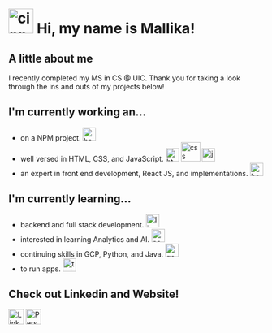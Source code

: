 # <img width="49" height="49" src="https://img.icons8.com/stickers/100/cinnamon-roll.png" alt="cinnamon-roll"/> Hi, my name is Mallika!
## A little about me
I recently completed my MS in CS @ UIC. Thank you for taking a look through the ins and outs of my projects below!

## I'm currently working an...
- on a NPM project. <img width="26" height="26" src="https://img.icons8.com/stickers/100/hand-peace-skin-type-1.png" alt="hand-peace-skin-type-1"/>
- well versed in HTML, CSS, and JavaScript. <img width="26" height="26" src="https://img.icons8.com/stickers/100/html.png" alt="html"/> <img width="38" height="38" src="https://img.icons8.com/stickers/100/css.png" alt="css"/> <img width="26" height="26" src="https://img.icons8.com/stickers/100/js.png" alt="js"/>
- an expert in front end development, React JS, and implementations. <img width="26" height="26" src="https://img.icons8.com/stickers/100/books-1.png" alt="books-1"/>

## I'm currently learning...
- backend and full stack development. <img width="26" height="26" src="https://img.icons8.com/stickers/100/lip-gloss.png" alt="lip-gloss"/>
- interested in learning Analytics and AI. <img width="26" height="26" src="https://img.icons8.com/stickers/100/positive-dynamic.png" alt="positive-dynamic"/>
- continuing skills in GCP, Python, and Java. <img width="26" height="26" src="https://img.icons8.com/stickers/100/google-logo.png" alt="google-logo"/>
- to run apps. <img width="26" height="26" src="https://img.icons8.com/stickers/100/trainers--v1.png" alt="trainers--v1"/>

## Check out Linkedin and Website!
<img alt="LinkedIn" src="https://www.edigitalagency.com.au/wp-content/uploads/Linkedin-logo-icon-png.png" width="30"/></a> 
<a href="https://mallikampatil.github.io/" target="_blank"><img alt="Personal Website" src="https://mallikampatil.github.io/assets/images/Mallika-Patil-logo.png" width="30"/></a> 
